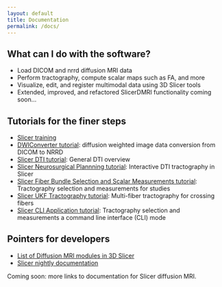 ```yaml
---
layout: default
title: Documentation
permalink: /docs/
---
```


What can I do with the software?
---------------------
* Load DICOM and nrrd diffusion MRI data
* Perform tractography, compute scalar maps such as FA, and more
* Visualize, edit, and register multimodal data using 3D Slicer tools
* Extended, improved, and refactored SlicerDMRI functionality coming soon...

Tutorials for the finer steps
---------------------
* [Slicer training](http://www.slicer.org/slicerWiki/index.php/Documentation/Nightly/Training)
* [DWIConverter tutorial](tutorials/DWIConverterTutorial.pdf): diffusion weighted image data conversion from DICOM to NRRD
* [Slicer DTI tutorial](https://www.slicer.org/slicerWiki/index.php/Documentation/4.5/Training#Slicer4_Diffusion_Tensor_Imaging_Tutorial): General DTI overview
* [Slicer Neurosurgical Plannning tutorial](https://www.slicer.org/slicerWiki/index.php/Documentation/4.5/Training#Slicer4_Neurosurgical_Planning_Tutorial): Interactive DTI tractography in Slicer
* [Slicer Fiber Bundle Selection and Scalar Measurements tutorial](https://www.slicer.org/slicerWiki/index.php/Documentation/4.5/Training#Fiber_Bundle_Selection_and_Scalar_Measurements): Tractography selection and measurements for studies
* [Slicer UKF Tractography tutorial](https://www.slicer.org/slicerWiki/index.php/Documentation/4.5/Training#UKF): Multi-fiber tractography for crossing fibers
* [Slicer CLI Application tutorial](tutorials/DWIConverterTutorial.pdf): Tractography selection and measurements a command line interface (CLI) mode

Pointers for developers
---------------------
* [List of Diffusion MRI modules in 3D Slicer](http://www.slicer.org/slicerWiki/index.php/Documentation/Nightly#Modules_by_category_Diffusion)
* [Slicer nightly documentation](http://www.slicer.org/slicerWiki/index.php/Documentation/Nightly)

Coming soon: more links to documentation for Slicer diffusion MRI.
